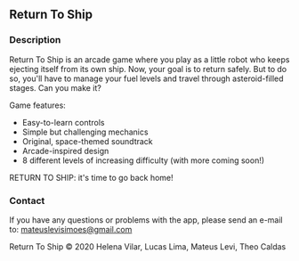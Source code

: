 ## Return To Ship
### Description

Return To Ship is an arcade game where you play as a little robot who keeps ejecting itself from its own ship. Now, your goal is to return safely. But to do so, you'll have to manage your fuel levels and travel through asteroid-filled stages. Can you make it?

Game features:
- Easy-to-learn controls 
- Simple but challenging mechanics
- Original, space-themed soundtrack
- Arcade-inspired design 
- 8 different levels of increasing difficulty (with more coming soon!)

RETURN TO SHIP: it's time to go back home!

### Contact

If you have any questions or problems with the app, please send an e-mail to: mateuslevisimoes@gmail.com

Return To Ship © 2020 Helena Vilar, Lucas Lima, Mateus Levi, Theo Caldas
